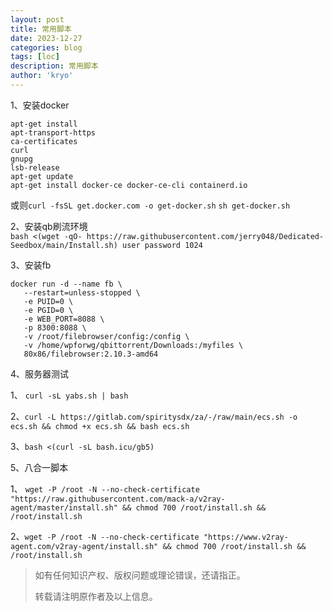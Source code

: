 ```yaml
---
layout: post
title: 常用脚本
date: 2023-12-27
categories: blog
tags: [loc]
description: 常用脚本
author: 'kryo'
---
```


1、安装docker

    apt-get install
    apt-transport-https
    ca-certificates
    curl
    gnupg
    lsb-release
    apt-get update
    apt-get install docker-ce docker-ce-cli containerd.io

  或则`curl -fsSL get.docker.com -o get-docker.sh` 
      `sh get-docker.sh`

2、安装qb刷流环境  
    `bash <(wget -qO- https://raw.githubusercontent.com/jerry048/Dedicated-Seedbox/main/Install.sh) user password 1024`

3、安装fb

    docker run -d --name fb \
       --restart=unless-stopped \
       -e PUID=0 \
       -e PGID=0 \
       -e WEB_PORT=8088 \
       -p 8300:8088 \
       -v /root/filebrowser/config:/config \
       -v /home/wpforwg/qbittorrent/Downloads:/myfiles \
       80x86/filebrowser:2.10.3-amd64

4、服务器测试

   1、 `curl -sL yabs.sh | bash`
   
   2、`curl -L https://gitlab.com/spiritysdx/za/-/raw/main/ecs.sh -o ecs.sh && chmod +x ecs.sh && bash ecs.sh`
  
   3、`bash <(curl -sL bash.icu/gb5)`

5、八合一脚本
  
   1、 `wget -P /root -N --no-check-certificate "https://raw.githubusercontent.com/mack-a/v2ray-agent/master/install.sh" && chmod 700 /root/install.sh && /root/install.sh`
   
   2、`wget -P /root -N --no-check-certificate "https://www.v2ray-agent.com/v2ray-agent/install.sh" && chmod 700 /root/install.sh && /root/install.sh`

 > 如有任何知识产权、版权问题或理论错误，还请指正。
 >
 > 转载请注明原作者及以上信息。
